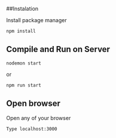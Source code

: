 ##Instalation

Install package manager

```
npm install
```

## Compile and Run on Server

```
nodemon start
```

or

```
npm run start
```

## Open browser

Open any of your browser

```
Type localhost:3000
```
